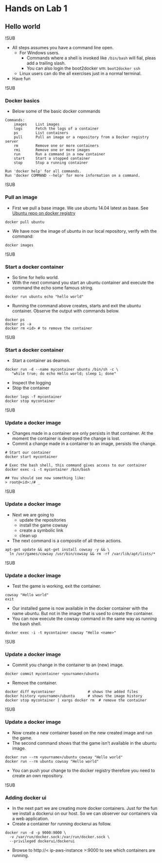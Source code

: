 # Hands on Lab 1
## Hello world

!SUB
* All steps assumes you have a command line open.
  * For Windows users.
    * Commands where a shell is invoked like `/bin/bash` will fial, pleas add a trailing slash.
    * You can also login the boot2docker vm: `boot2docker ssh`
  * Linux users can do the all exercises just in a normal terminal.
* Have fun


!SUB
### Docker basics
* Below some of the basic docker commands

```
Commands:
    images    List images
    logs      Fetch the logs of a container
    ps        List containers
    pull      Pull an image or a repository from a Docker registry server
    rm        Remove one or more containers
    rmi       Remove one or more images
    run       Run a command in a new container
    start     Start a stopped container
    stop      Stop a running container

Run 'docker help' for all commands.
Run 'docker COMMAND --help' for more information on a command.
```

!SUB
### Pull an image
* First we pull a base image. We use ubuntu 14.04 latest as base. See [Ubuntu repo on docker registry](https://registry.hub.docker.com/_/ubuntu/)

```
docker pull ubuntu
```
* We have now the image of ubuntu in our local repository, verify with the command:

```
docker images
```

!SUB
### Start a docker container
* So time for hello world.
* With the next command you start an ubuntu container and execute the command the echo some famous string.

```
docker run ubuntu echo "hello world"
```
* Running the command above creates, starts and exit the ubuntu container. Observe the output with commands below.

```
docker ps
docker ps -a
docker rm <id> # to remove the container
```

!SUB
### Start a docker container
* Start a container as deamon.

```
docker run -d --name mycontainer ubuntu /bin/sh -c \
   "while true; do echo Hello world; sleep 1; done"
```

* Inspect the logging
* Stop the container

```
docker logs -f mycontainer
docker stop mycontainer
```

!SUB
### Update a docker image

* Changes made in a container are only persists in that container. At the moment the container is destroyed the change is lost.
* Commit a change made in a container to an image, persists the change.

```
# Start our container
docker start mycontainer

# Exec the bash shell, this command gives access to our container
docker exec -i -t mycontainer /bin/bash

## You should see now something like:
> root@<id>:/# _
```

!SUB
### Update a docker image
* Next we are going to
  * update the repositories
  * install the game cowsay
  * create a symbolic link
  * clean up
* The next command is a composite of all these actions.

```
apt-get update && apt-get install cowsay -y && \
  ln /usr/games/cowsay /usr/bin/cowsay && rm -rf /var/lib/apt/lists/*

```

!SUB
### Update a docker image

* Test the game is working, exit the container.
```
cowsay "Hello world"
exit
```
* Our installed game is now available in the docker container with the name ubuntu. But not in the image
that is used to create the container.
* You can now execute the cowsay command in the same way as running the bash shell.
```
docker exec -i -t mycontainer cowsay "Hello <name>"
```

!SUB
### Update a docker image
* Commit you change in the container to an (new) image.
```
docker commit mycontainer <yourname>/ubuntu
```
* Remove the container.

```
docker diff mycontainer               # shows the added files
docker history <yourname>/ubuntu      # shows the image history
docker stop mycontainer | xargs docker rm  # remove the container
```


!SUB
### Update a docker image
* Now create a new container based on the new created image and run the game.
* The second command shows that the game isn't available in the ubuntu image.
```
docker run --rm <yourname>/ubuntu cowsay "Hello world"
docker run --rm ubuntu cowsay "Hello world"
```
* You can push your change to the docker registry therefore you need to create an own repository.


!SUB
### Adding docker ui
- In the next part we are creating more docker containers. Just for the fun we install a dockerui on our host. So we can observer our containers via a web application.
- Create a container for running dockerui as follow.

```
docker run -d -p 9000:9000 \
  -v /var/run/docker.sock:/var/run/docker.sock \
  --privileged dockerui/dockerui
```
- Browse to http://< ip-aws-instance >:9000 to see which containers are running.
